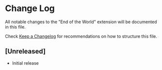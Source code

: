 # Change Log

All notable changes to the "End of the World" extension will be documented in this file.

Check [Keep a Changelog](http://keepachangelog.com/) for recommendations on how to structure this file.

## [Unreleased]

- Initial release
